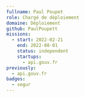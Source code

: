 ```yaml
---
fullname: Paul Poupet
role: Chargé de déploiement
domaine: Déploiement
github: PaulPoupett
missions:
  - start: 2022-02-21
    end: 2022-08-01
    status: independent
    startups:
      - api.gouv.fr
previously:
  - api.gouv.fr
badges:
  - segur
---
```

